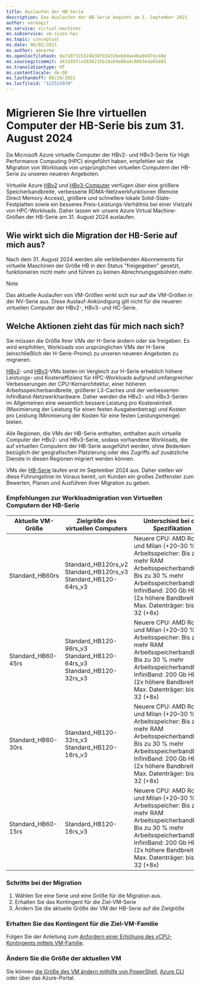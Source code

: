 ```yaml
---
title: Auslaufen der HB-Serie
description: Das Auslaufen der HB-Serie beginnt am 1. September 2021
author: vermagit
ms.service: virtual-machines
ms.subservice: vm-sizes-hpc
ms.topic: conceptual
ms.date: 08/02/2021
ms.author: amverma
ms.openlocfilehash: 8a718f315324638f834316eb6dae46a9497ec48e
ms.sourcegitcommit: d43193fce3838215b19a54e06a4c0db3eda65d45
ms.translationtype: HT
ms.contentlocale: de-DE
ms.lasthandoff: 08/20/2021
ms.locfileid: "122515970"
---
```

# <a name="migrate-your-hb-series-virtual-machines-by-august-31-2024"></a>Migrieren Sie Ihre virtuellen Computer der HB-Serie bis zum 31. August 2024
Da Microsoft Azure virtuelle Computer der HBv2- und HBv3-Serie für High Performance Computing (HPC) eingeführt haben, empfehlen wir die Migration von Workloads von ursprünglichen virtuellen Computern der HB-Serie zu unseren neueren Angeboten.  

Virtuelle Azure [HBv2](hbv2-series.md) und [HBv3-Computer](hbv3-series.md) verfügen über eine größere Speicherbandbreite, verbesserte RDMA-Netzwerkfunktionen (Remote Direct Memory Access), größere und schnellere lokale Solid-State-Festplatten sowie ein besseres Preis-Leistungs-Verhältnis bei einer Vielzahl von HPC-Workloads. Daher lassen wir unsere Azure Virtual Machine-Größen der HB-Serie am 31. August 2024 auslaufen.

## <a name="how-does-the-hb-series-migration-affect-me"></a>Wie wirkt sich die Migration der HB-Serie auf mich aus?  

Nach dem 31. August 2024 werden alle verbleibenden Abonnements für virtuelle Maschinen der Größe HB in den Status "freigegeben" gesetzt, funktionieren nicht mehr und führen zu keinen Abrechnungsgebühren mehr.  
> [!NOTE]
> Das aktuelle Auslaufen von VM-Größen wirkt sich nur auf die VM-Größen in der NV-Serie aus. Diese Auslauf-Ankündigung gilt nicht für die neueren virtuellen Computer der HBv2-, HBv3- und HC-Serie. 

## <a name="what-actions-should-i-take"></a>Welche Aktionen zieht das für mich nach sich?  

Sie müssen die Größe Ihrer VMs der H-Serie ändern oder sie freigeben. Es wird empfohlen, Workloads von ursprünglichen VMs der H-Serie (einschließlich der H-Serie-Promo) zu unseren neueren Angeboten zu migrieren.

[HBv2](hbv2-series.md)- und [HBv3](hbv3-series.md)-VMs bieten im Vergleich zur H-Serie erheblich höhere Leistungs- und Kosteneffizienz für HPC-Workloads aufgrund umfangreicher Verbesserungen der CPU-Kernarchitektur, einer höheren Arbeitsspeicherbandbreite, größerer L3-Caches und der verbesserten InfiniBand-Netzwerkhardware. Daher werden die HBv2- und HBv3-Serien im Allgemeinen eine wesentlich bessere Leistung pro Kosteneinheit (Maximierung der Leistung für einen festen Ausgabenbetrag) und Kosten pro Leistung (Minimierung der Kosten für eine festen Leistungsmenge) bieten.

Alle Regionen, die VMs der HB-Serie enthalten, enthalten auch virtuelle Computer der HBv2- und HBv3-Serie, sodass vorhandene Workloads, die auf virtuellen Computern der HB-Serie ausgeführt werden, ohne Bedenken bezüglich der geografischen Platzierung oder des Zugriffs auf zusätzliche Dienste in diesen Regionen migriert werden können. 

VMs der [HB-Serie](hb-series.md) laufen erst im September 2024 aus. Daher stellen wir diese Führungslinie im Voraus bereit, um Kunden ein großes Zeitfenster zum Bewerten, Planen und Ausführen ihrer Migration zu geben. 

### <a name="recommendations-for-workload-migration-from-hb-series-virtual-machines"></a>Empfehlungen zur Workloadmigration von Virtuellen Computern der HB-Serie 

| Aktuelle VM-Größe | Zielgröße des virtuellen Computers | Unterschied bei der Spezifikation  |
|---|---|---|
|Standard_HB60rs |Standard_HB120rs_v2 <br> Standard_HB120rs_v3 <br> Standard_HB120-64rs_v3 |Neuere CPU: AMD Rome und MiIan (+20–30 % IPC) <br> Arbeitsspeicher: Bis zu 2x mehr RAM  <br> Arbeitsspeicherbandbreite: Bis zu 30 % mehr Arbeitsspeicherbandbreite <br> InfiniBand: 200 Gb HDR (2x höhere Bandbreite) <br> Max. Datenträger: bis zu 32 (+8x) |
|Standard_HB60-45rs |Standard_HB120-96rs_v3 <br> Standard_HB120-64rs_v3 <br> Standard_HB120-32rs_v3 |Neuere CPU: AMD Rome und MiIan (+20–30 % IPC) <br> Arbeitsspeicher: Bis zu 2x mehr RAM  <br>  Arbeitsspeicherbandbreite: Bis zu 30 % mehr Arbeitsspeicherbandbreite <br> InfiniBand: 200 Gb HDR (2x höhere Bandbreite) <br> Max. Datenträger: bis zu 32 (+8x) |
|Standard_HB60-30rs |Standard_HB120-32rs_v3 <br> Standard_HB120-16rs_v3 |Neuere CPU: AMD Rome und MiIan (+20–30 % IPC) <br> Arbeitsspeicher: Bis zu 2x mehr RAM <br> Arbeitsspeicherbandbreite: Bis zu 30 % mehr Arbeitsspeicherbandbreite <br> InfiniBand: 200 Gb HDR (2x höhere Bandbreite) <br> Max. Datenträger: bis zu 32 (+8x) |
|Standard_HB60-15rs |Standard_HB120-16rs_v3 |Neuere CPU: AMD Rome und MiIan (+20–30 % IPC) <br> Arbeitsspeicher: Bis zu 2x mehr RAM <br> Arbeitsspeicherbandbreite: Bis zu 30 % mehr Arbeitsspeicherbandbreite <br> InfiniBand: 200 Gb HDR (2x höhere Bandbreite) <br> Max. Datenträger: bis zu 32 (+8x) |


### <a name="migration-steps"></a>Schritte bei der Migration 
1. Wählen Sie eine Serie und eine Größe für die Migration aus. 
2. Erhalten Sie das Kontingent für die Ziel-VM-Serie 
3. Ändern Sie die aktuelle Größe der VM der HB-Serie auf die Zielgröße 


### <a name="get-quota-for-the-target-vm-family"></a>Erhalten Sie das Kontingent für die Ziel-VM-Familie 

Folgen Sie der Anleitung zum [Anfordern einer Erhöhung des vCPU-Kontingents mittels VM-Familie](../azure-portal/supportability/per-vm-quota-requests.md).


### <a name="resize-the-current-virtual-machine"></a>Ändern Sie die Größe der aktuellen VM
Sie können [die Größe des VM ändern mithilfe von PowerShell](./windows/resize-vm.md), [Azure CLI](./linux/change-vm-size.md) oder über das Azure-Portal.
